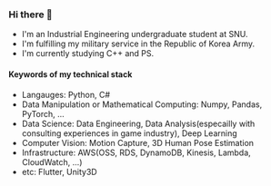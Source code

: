 ### Hi there 👋

- I'm an Industrial Engineering undergraduate student at SNU. 
- I'm fulfilling my military service in the Republic of Korea Army.
- I'm currently studying C++ and PS.

#### Keywords of my technical stack
  - Langauges: Python, C#
  - Data Manipulation or Mathematical Computing: Numpy, Pandas, PyTorch, ...
  - Data Science: Data Engineering, Data Analysis(especailly with consulting experiences in game industry), Deep Learning
  - Computer Vision: Motion Capture, 3D Human Pose Estimation
  - Infrastructure: AWS(OSS, RDS, DynamoDB, Kinesis, Lambda, CloudWatch, ...)
  - etc: Flutter, Unity3D


<!--
**yongsyongs/yongsyongs** is a ✨ _special_ ✨ repository because its `README.md` (this file) appears on your GitHub profile.

Here are some ideas to get you started:

- 🔭 I’m currently working on ...
- 🌱 I’m currently learning ...
- 👯 I’m looking to collaborate on ...
- 🤔 I’m looking for help with ...
- 💬 Ask me about ...
- 📫 How to reach me: ...
- 😄 Pronouns: ...
- ⚡ Fun fact: ...
-->
